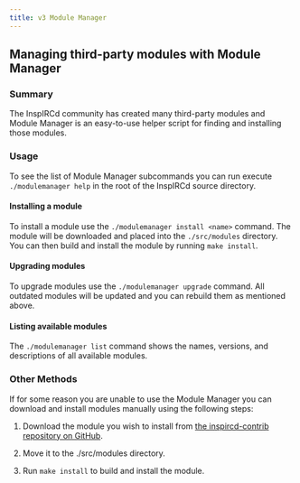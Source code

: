 ```yaml
---
title: v3 Module Manager
---
```


## Managing third-party modules with Module Manager

### Summary

The InspIRCd community has created many third-party modules and Module Manager is an easy-to-use helper script for finding and installing those modules.

### Usage

To see the list of Module Manager subcommands you can run execute `./modulemanager help` in the root of the InspIRCd source directory.

#### Installing a module

To install a module use the `./modulemanager install <name>` command. The module will be downloaded and placed into the `./src/modules` directory. You can then build and install the module by running `make install`.

#### Upgrading modules

To upgrade modules use the `./modulemanager upgrade` command. All outdated modules will be updated and you can rebuild them as mentioned above.

#### Listing available modules

The `./modulemanager list` command shows the names, versions, and descriptions of all available modules.

### Other Methods

If for some reason you are unable to use the Module Manager you can download and install modules manually using the following steps:

1. Download the module you wish to install from [the inspircd-contrib repository on GitHub](https://github.com/inspircd/inspircd-contrib).

2. Move it to the ./src/modules directory.

3. Run `make install` to build and install the module.
